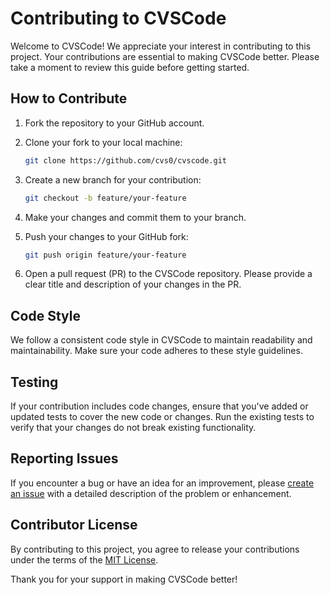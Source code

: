 # Contributing to CVSCode

Welcome to CVSCode! We appreciate your interest in contributing to this project. Your contributions are essential to making CVSCode better. Please take a moment to review this guide before getting started.

## How to Contribute

1. Fork the repository to your GitHub account.

2. Clone your fork to your local machine:

   ```bash
   git clone https://github.com/cvs0/cvscode.git
   ```
   
3. Create a new branch for your contribution:
   
   ```bash
   git checkout -b feature/your-feature
   ```

4. Make your changes and commit them to your branch.
5. Push your changes to your GitHub fork:
    ```bash
    git push origin feature/your-feature
    ```
6. Open a pull request (PR) to the CVSCode repository. Please provide a clear title and description of your changes in the PR.

## Code Style

We follow a consistent code style in CVSCode to maintain readability and maintainability. Make sure your code adheres to these style guidelines.

## Testing

If your contribution includes code changes, ensure that you've added or updated tests to cover the new code or changes. Run the existing tests to verify that your changes do not break existing functionality.

## Reporting Issues

If you encounter a bug or have an idea for an improvement, please [create an issue](https://www.github.com/cvs0/cvscode/issues) with a detailed description of the problem or enhancement.

## Contributor License

By contributing to this project, you agree to release your contributions under the terms of the [MIT License](https://www.github.com/cvs0/cvscode/blob/main/LICENSE).

Thank you for your support in making CVSCode better!